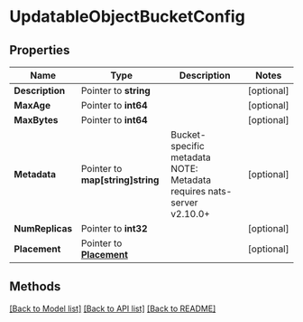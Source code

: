 # UpdatableObjectBucketConfig

## Properties

Name | Type | Description | Notes
------------ | ------------- | ------------- | -------------
**Description** | Pointer to **string** |  | [optional] 
**MaxAge** | Pointer to **int64** |  | [optional] 
**MaxBytes** | Pointer to **int64** |  | [optional] 
**Metadata** | Pointer to **map[string]string** | Bucket-specific metadata NOTE: Metadata requires nats-server v2.10.0+ | [optional] 
**NumReplicas** | Pointer to **int32** |  | [optional] 
**Placement** | Pointer to [**Placement**](Placement.md) |  | [optional] 

## Methods


[[Back to Model list]](../README.md#documentation-for-models) [[Back to API list]](../README.md#documentation-for-api-endpoints) [[Back to README]](../README.md)


